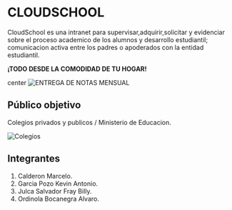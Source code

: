 # CLOUDSCHOOL 

CloudSchool es una intranet para supervisar,adquirir,solicitar y evidenciar sobre el proceso academico de los alumnos y desarrollo estudiantil; comunicacion activa entre los padres o apoderados con la entidad estudiantil.

**¡TODO DESDE LA COMODIDAD DE TU HOGAR!**

center ![](https://s-media-cache-ak0.pinimg.com/736x/a5/68/1c/a5681c8c92d3e4879838b20758889e59.jpg "ENTREGA DE NOTAS MENSUAL") 

## Público objetivo

Colegios privados y publicos / Ministerio de Educacion.

![](https://cde.peru.com/ima/0/1/0/6/3/1063917/924x530/anime.jpg "Colegios")

## Integrantes

1. Calderon Marcelo.
2. Garcia Pozo Kevin Antonio.
3. Julca Salvador Fray Billy.
4. Ordinola Bocanegra Alvaro.

